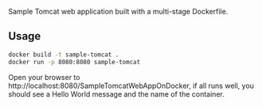 Sample Tomcat web application built with a multi-stage Dockerfile.

## Usage
```bash
docker build -t sample-tomcat .
docker run -p 8080:8080 sample-tomcat
```

Open your browser to http://localhost:8080/SampleTomcatWebAppOnDocker, if all runs well, you should see a Hello World message and the name of the container. 
